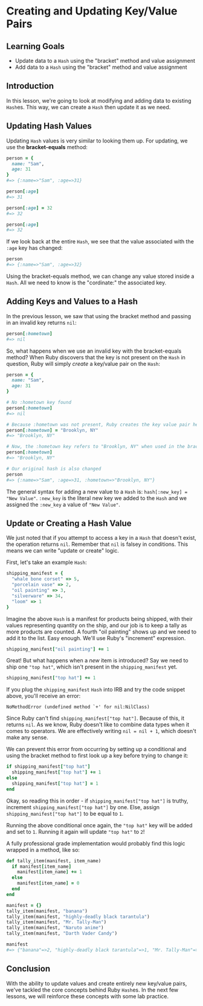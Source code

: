 # Creating and Updating Key/Value Pairs

## Learning Goals

- Update data to a `Hash` using the "bracket" method and value assignment
- Add data to a `Hash` using the "bracket" method and value assignment

## Introduction

In this lesson, we're going to look at modifying and adding data to existing
`Hash`es. This way, we can create a `Hash` then update it as we need.

## Updating Hash Values

Updating `Hash` values is very similar to looking them up. For updating, we use
the **bracket-equals** method:

```ruby
person = {
  name: "Sam",
  age: 31
}
#=> {:name=>"Sam", :age=>31}

person[:age]
#=> 31

person[:age] = 32
#=> 32

person[:age]
#=> 32
```

If we look back at the entire `Hash`, we see that the value associated with the
`:age` key has changed:

```ruby
person
#=> {:name=>"Sam", :age=>32}
```

Using the bracket-equals method, we can change any value stored inside a `Hash`.
All we need to know is the "cordinate:" the associated key.

## Adding Keys and Values to a Hash

In the previous lesson, we saw that using the bracket method and passing in an
invalid key returns `nil`:

```ruby
person[:hometown]
#=> nil
```

So, what happens when we use an invalid key with the bracket-equals method? When
Ruby discovers that the key is not present on the `Hash` in question, Ruby will
simply _create_ a key/value pair on the `Hash`:

```ruby
person = {
  name: "Sam",
  age: 31
}

# No :hometown key found
person[:hometown]
#=> nil

# Because :hometown was not present, Ruby creates the key value pair here
person[:hometown] = "Brooklyn, NY"
#=> "Brooklyn, NY"

# Now, the :hometown key refers to "Brooklyn, NY" when used in the brack method
person[:hometown]
#=> "Brooklyn, NY"

# Our original hash is also changed
person
#=> {:name=>"Sam", :age=>31, :hometown=>"Brooklyn, NY"}
```

The general syntax for adding a new value to a `Hash` is:
`hash[:new_key] = "New Value"`. `:new_key` is the literal new key we added to
the `Hash` and we assigned the `:new_key` a value of `"New Value"`.

## Update or Creating a Hash Value

We just noted that if you attempt to access a key in a `Hash` that doesn't
exist, the operation returns `nil`. Remember that `nil` is falsey in
conditions. This means we can write "update or create" logic.

First, let's take an example `Hash`:

```ruby
shipping_manifest = {
  "whale bone corset" => 5,
  "porcelain vase" => 2,
  "oil painting" => 3,
  "silverware" => 34,
  "loom" => 1
}
```

Imagine the above `Hash` is a manifest for products being shipped, with their
values representing quantity on the ship, and our job is to keep a tally as
more products are counted. A fourth "oil painting" shows up and we need to add
it to the list.  Easy enough. We'll use Ruby's "increment" expression.

```ruby
shipping_manifest["oil painting"] += 1
```

Great! But what happens when a _new_ item is introduced? Say we need to ship
one `"top hat"`, which isn't present in the `shipping_manifest` yet.

```ruby
shipping_manifest["top hat"] += 1
```

If you plug the `shipping_manifest` `Hash` into IRB and try the code snippet above,
you'll receive an error:

```text
NoMethodError (undefined method `+' for nil:NilClass)
```

Since Ruby can't find `shipping_manifest["top hat"]`.  Because of this, it
returns `nil`. As we know, Ruby doesn't like to combine data types when it
comes to operators. We are effectively writing `nil = nil + 1`, which doesn't
make any sense.

We can prevent this error from occurring by setting up a conditional and using
the bracket method to first look up a key before trying to change it:

```ruby
if shipping_manifest["top hat"]
  shipping_manifest["top hat"] += 1
else
  shipping_manifest["top hat"] = 1
end
```

Okay, so reading this in order - if `shipping_manifest["top hat"]` is truthy,
increment `shipping_manifest["top hat"]` by one. Else, assign
`shipping_manifest["top hat"]` to be equal to `1`.

Running the above conditional once again, the `"top hat"` key will be added and
set to `1`. Running it again will update `"top hat"` to `2`!

A fully professional grade implementation would probably find this logic
wrapped in a method, like so:

```ruby
def tally_item(manifest, item_name)
  if manifest[item_name]
    manifest[item_name] += 1
  else
    manifest[item_name] = 0 
  end
end

manifest = {}
tally_item(manifest, "banana")
tally_item(manifest, "highly-deadly black tarantula")
tally_item(manifest, "Mr. Tally-Man")
tally_item(manifest, "Naruto anime")
tally_item(manifest, "Darth Vader Candy")

manifest
#=> {"banana"=>2, "highly-deadly black tarantula"=>1, "Mr. Tally-Man"=>1, "Naruto anime"=>1, "Darth Vader Candy"=>2, "Leia Organa tattoo kit"=>1, "Big 6-foot, 7-foot, 8-foot bunch!"=>1}

```

## Conclusion

With the ability to update values and create entirely new key/value pairs, we've
tackled the core concepts behind Ruby `Hash`es. In the next few lessons, we will
reinforce these concepts with some lab practice.
